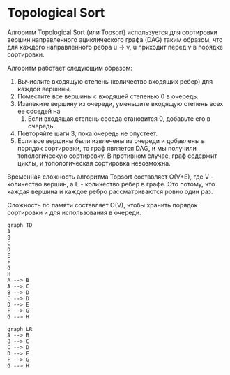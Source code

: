 # Topological Sort

Алгоритм Topological Sort (или Topsort) используется для сортировки вершин
направленного ациклического графа (DAG) таким образом, что для каждого
направленного ребра u -> v, u приходит перед v в порядке сортировки.

Алгоритм работает следующим образом:

1. Вычислите входящую степень (количество входящих ребер) для каждой вершины.
1. Поместите все вершины с входящей степенью 0 в очередь.
1. Извлеките вершину из очереди, уменьшите входящую степень всех ее соседей на
    1. Если входящая степень соседа становится 0, добавьте его в очередь.
1. Повторяйте шаги 3, пока очередь не опустеет.
1. Если все вершины были извлечены из очереди и добавлены в порядок сортировки,
   то граф является DAG, и мы получили топологическую сортировку. В противном
   случае, граф содержит циклы, и топологическая сортировка невозможна.

Временная сложность алгоритма Topsort составляет O(V+E), где V - количество
вершин, а E - количество ребер в графе. Это потому, что каждая вершина и
каждое ребро рассматриваются ровно один раз.

Сложность по памяти составляет O(V), чтобы хранить порядок сортировки и для
использования в очереди.

```mermaid
graph TD
A
B
C
D
E
F
G
H
A --> B
A --> C
B --> D
C --> D
D --> E
F --> G
G --> H
```

```mermaid
graph LR
A --> B
B --> C
C --> D
D --> E
F --> G
G --> H
```
